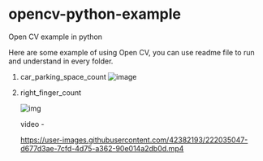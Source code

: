 # opencv-python-example
Open CV example in python

Here are some example of using Open CV, you can use readme file to run and understand in every folder.
1. car_parking_space_count
![image](https://user-images.githubusercontent.com/42382193/222032312-49fcd194-4490-4aae-ab70-0cca441610eb.png)
   
2. right_finger_count
   
   ![img](https://user-images.githubusercontent.com/42382193/222034472-9a4bc6d9-df9e-4769-b3c1-37cd14b50dae.png)

   video - 

   https://user-images.githubusercontent.com/42382193/222035047-d677d3ae-7cfd-4d75-a362-90e014a2db0d.mp4
